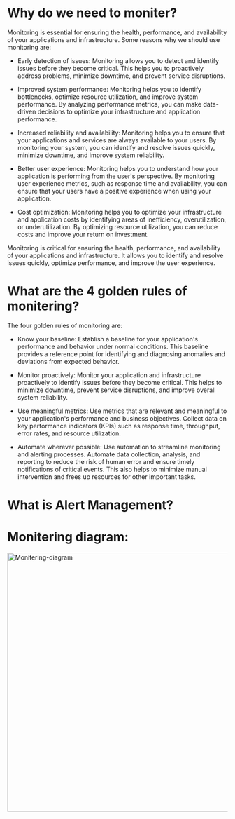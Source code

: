 # Why do we need to moniter?

Monitoring is essential for ensuring the health, performance, and availability of your applications and infrastructure. Some reasons why we should use monitoring are:

- Early detection of issues: Monitoring allows you to detect and identify issues before they become critical. This helps you to proactively address problems, minimize downtime, and prevent service disruptions.

- Improved system performance: Monitoring helps you to identify bottlenecks, optimize resource utilization, and improve system performance. By analyzing performance metrics, you can make data-driven decisions to optimize your infrastructure and application performance.

- Increased reliability and availability: Monitoring helps you to ensure that your applications and services are always available to your users. By monitoring your system, you can identify and resolve issues quickly, minimize downtime, and improve system reliability.

- Better user experience: Monitoring helps you to understand how your application is performing from the user's perspective. By monitoring user experience metrics, such as response time and availability, you can ensure that your users have a positive experience when using your application.

- Cost optimization: Monitoring helps you to optimize your infrastructure and application costs by identifying areas of inefficiency, overutilization, or underutilization. By optimizing resource utilization, you can reduce costs and improve your return on investment.

Monitoring is critical for ensuring the health, performance, and availability of your applications and infrastructure. It allows you to identify and resolve issues quickly, optimize performance, and improve the user experience.

#
# What are the 4 golden rules of monitering?

The four golden rules of monitoring are:

- Know your baseline: Establish a baseline for your application's performance and behavior under normal conditions. This baseline provides a reference point for identifying and diagnosing anomalies and deviations from expected behavior.

- Monitor proactively: Monitor your application and infrastructure proactively to identify issues before they become critical. This helps to minimize downtime, prevent service disruptions, and improve overall system reliability.

- Use meaningful metrics: Use metrics that are relevant and meaningful to your application's performance and business objectives. Collect data on key performance indicators (KPIs) such as response time, throughput, error rates, and resource utilization.

- Automate wherever possible: Use automation to streamline monitoring and alerting processes. Automate data collection, analysis, and reporting to reduce the risk of human error and ensure timely notifications of critical events. This also helps to minimize manual intervention and frees up resources for other important tasks.

#
# What is Alert Management?

#
# Monitering diagram:

<img width="591" alt="Monitering-diagram" src="https://user-images.githubusercontent.com/129315605/235124691-ce5032ac-a880-403f-8bc8-c4b942b33123.png">






